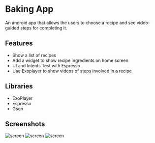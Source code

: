 Baking App
=============

An android app that allows the users to choose a recipe and see video-guided steps for completing it.

## Features

* Show a list of recipes
* Add a widget to show recipe ingredients on home screen
* UI and Intents Test with Espresso
* Use Exoplayer to show videos of steps involved in a recipe

## Libraries

* ExoPlayer
* Espresso
* Gson

## Screenshots

![screen](../master/baking_app1.jpg)
![screen](../master/baking_app2.jpg)
![screen](../master/baking_app3.jpg)


